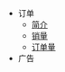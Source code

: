 <!-- docs/_sidebar.md -->

* 订单
    * [简介](orders/)
    * [销量](orders/order_count.md)
    * [订单量](orders/order_item_count.md)
* 广告
